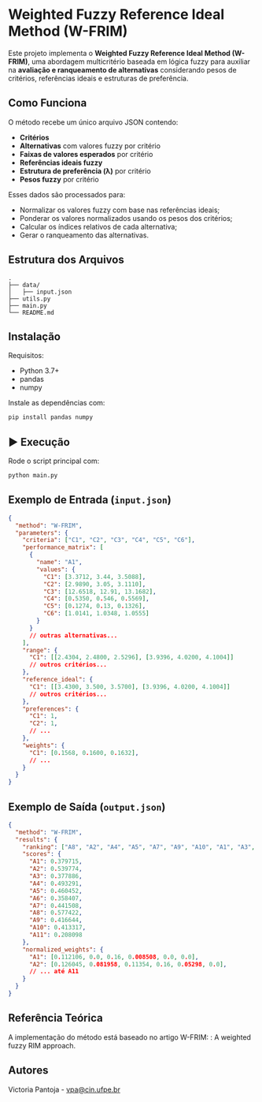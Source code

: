 # Weighted Fuzzy Reference Ideal Method (W-FRIM)

Este projeto implementa o **Weighted Fuzzy Reference Ideal Method (W-FRIM)**, uma abordagem multicritério baseada em lógica fuzzy para auxiliar na **avaliação e ranqueamento de alternativas** considerando pesos de critérios, referências ideais e estruturas de preferência.

## Como Funciona

O método recebe um único arquivo JSON contendo:

- **Critérios**
- **Alternativas** com valores fuzzy por critério
- **Faixas de valores esperados** por critério
- **Referências ideais fuzzy**
- **Estrutura de preferência (λ)** por critério
- **Pesos fuzzy** por critério

Esses dados são processados para:

- Normalizar os valores fuzzy com base nas referências ideais;
- Ponderar os valores normalizados usando os pesos dos critérios;
- Calcular os índices relativos de cada alternativa;
- Gerar o ranqueamento das alternativas.


## Estrutura dos Arquivos

```
.
├── data/
│   ├── input.json
├── utils.py
├── main.py
└── README.md
```

## Instalação

Requisitos:
- Python 3.7+
- pandas
- numpy

Instale as dependências com:

```bash
pip install pandas numpy
```

## ▶️ Execução

Rode o script principal com:

```bash
python main.py
```

## Exemplo de Entrada (`input.json`)

```json
{
  "method": "W-FRIM",
  "parameters": {
    "criteria": ["C1", "C2", "C3", "C4", "C5", "C6"],
    "performance_matrix": [
      {
        "name": "A1",
        "values": {
          "C1": [3.3712, 3.44, 3.5088],
          "C2": [2.9890, 3.05, 3.1110],
          "C3": [12.6518, 12.91, 13.1682],
          "C4": [0.5350, 0.546, 0.5569],
          "C5": [0.1274, 0.13, 0.1326],
          "C6": [1.0141, 1.0348, 1.0555]
        }
      }
      // outras alternativas...
    ],
    "range": {
      "C1": [[2.4304, 2.4800, 2.5296], [3.9396, 4.0200, 4.1004]]
      // outros critérios...
    },
    "reference_ideal": {
      "C1": [[3.4300, 3.500, 3.5700], [3.9396, 4.0200, 4.1004]]
      // outros critérios...
    },
    "preferences": {
      "C1": 1,
      "C2": 1,
      // ...
    },
    "weights": {
      "C1": [0.1568, 0.1600, 0.1632],
      // ...
    }
  }
}
```

## Exemplo de Saída (`output.json`)

```json
{
  "method": "W-FRIM",
  "results": {
    "ranking": ["A8", "A2", "A4", "A5", "A7", "A9", "A10", "A1", "A3", "A6", "A11"],
    "scores": {
      "A1": 0.379715,
      "A2": 0.539774,
      "A3": 0.377886,
      "A4": 0.493291,
      "A5": 0.460452,
      "A6": 0.358407,
      "A7": 0.441508,
      "A8": 0.577422,
      "A9": 0.416644,
      "A10": 0.413317,
      "A11": 0.208098
    },
    "normalized_weights": {
      "A1": [0.112106, 0.0, 0.16, 0.008508, 0.0, 0.0],
      "A2": [0.126045, 0.081958, 0.11354, 0.16, 0.05298, 0.0],
      // ... até A11
    }
  }
}
```

## Referência Teórica

A implementação do método está baseado no artigo W-FRIM: : A weighted fuzzy RIM approach.

## Autores
Victoria Pantoja - vpa@cin.ufpe.br
